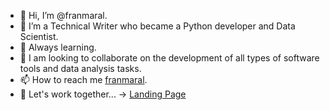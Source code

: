 - 👋 Hi, I’m @franmaral.
- 👀 I’m a Technical Writer who became a Python developer and Data Scientist.
- 🌱 Always learning.
- 💞️ I am looking to collaborate on the development of all types of software tools and data analysis tasks.
- 📫 How to reach me [franmaral](https://github.com/franmaral/).
- 🤝 Let's work together...
      -> [Landing Page](https://franmaral.github.io/)
